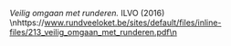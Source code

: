 _Veilig omgaan met runderen._ ILVO (2016) \nhttps://www.rundveeloket.be/sites/default/files/inline-files/213_veilig_omgaan_met_runderen.pdf\n